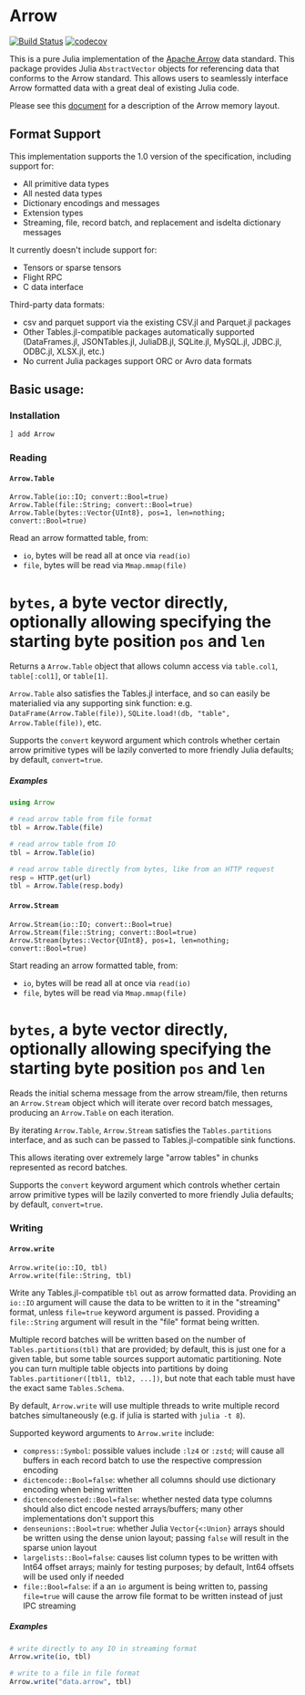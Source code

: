 # Arrow

[![Build Status](https://travis-ci.org/JuliaData/Arrow.jl.svg?branch=master)](https://travis-ci.org/JuliaData/Arrow.jl)
[![codecov](https://codecov.io/gh/JuliaData/Arrow.jl/branch/master/graph/badge.svg)](https://codecov.io/gh/JuliaData/Arrow.jl)

This is a pure Julia implementation of the [Apache Arrow](https://arrow.apache.org) data standard.  This package provides Julia `AbstractVector` objects for
referencing data that conforms to the Arrow standard.  This allows users to seamlessly interface Arrow formatted data with a great deal of existing Julia code.

Please see this [document](https://arrow.apache.org/docs/format/Columnar.html#physical-memory-layout) for a description of the Arrow memory layout.

## Format Support

This implementation supports the 1.0 version of the specification, including support for:
  * All primitive data types
  * All nested data types
  * Dictionary encodings and messages
  * Extension types
  * Streaming, file, record batch, and replacement and isdelta dictionary messages

It currently doesn't include support for:
  * Tensors or sparse tensors
  * Flight RPC
  * C data interface

Third-party data formats:
  * csv and parquet support via the existing CSV.jl and Parquet.jl packages
  * Other Tables.jl-compatible packages automatically supported (DataFrames.jl, JSONTables.jl, JuliaDB.jl, SQLite.jl, MySQL.jl, JDBC.jl, ODBC.jl, XLSX.jl, etc.)
  * No current Julia packages support ORC or Avro data formats

## Basic usage:

### Installation

```julia
] add Arrow
```

### Reading

#### `Arrow.Table`

    Arrow.Table(io::IO; convert::Bool=true)
    Arrow.Table(file::String; convert::Bool=true)
    Arrow.Table(bytes::Vector{UInt8}, pos=1, len=nothing; convert::Bool=true)

Read an arrow formatted table, from:
 * `io`, bytes will be read all at once via `read(io)`
 * `file`, bytes will be read via `Mmap.mmap(file)`
 # `bytes`, a byte vector directly, optionally allowing specifying the starting byte position `pos` and `len`

Returns a `Arrow.Table` object that allows column access via `table.col1`, `table[:col1]`, or `table[1]`.

`Arrow.Table` also satisfies the Tables.jl interface, and so can easily be materialied via any supporting
sink function: e.g. `DataFrame(Arrow.Table(file))`, `SQLite.load!(db, "table", Arrow.Table(file))`, etc.

Supports the `convert` keyword argument which controls whether certain arrow primitive types will be
lazily converted to more friendly Julia defaults; by default, `convert=true`.

##### Examples

```julia
using Arrow

# read arrow table from file format
tbl = Arrow.Table(file)

# read arrow table from IO
tbl = Arrow.Table(io)

# read arrow table directly from bytes, like from an HTTP request
resp = HTTP.get(url)
tbl = Arrow.Table(resp.body)
```

#### `Arrow.Stream`

    Arrow.Stream(io::IO; convert::Bool=true)
    Arrow.Stream(file::String; convert::Bool=true)
    Arrow.Stream(bytes::Vector{UInt8}, pos=1, len=nothing; convert::Bool=true)

Start reading an arrow formatted table, from:
 * `io`, bytes will be read all at once via `read(io)`
 * `file`, bytes will be read via `Mmap.mmap(file)`
 # `bytes`, a byte vector directly, optionally allowing specifying the starting byte position `pos` and `len`

Reads the initial schema message from the arrow stream/file, then returns an `Arrow.Stream` object
which will iterate over record batch messages, producing an `Arrow.Table` on each iteration.

By iterating `Arrow.Table`, `Arrow.Stream` satisfies the `Tables.partitions` interface, and as such can
be passed to Tables.jl-compatible sink functions.

This allows iterating over extremely large "arrow tables" in chunks represented as record batches.

Supports the `convert` keyword argument which controls whether certain arrow primitive types will be
lazily converted to more friendly Julia defaults; by default, `convert=true`.

### Writing

#### `Arrow.write`

    Arrow.write(io::IO, tbl)
    Arrow.write(file::String, tbl)

Write any Tables.jl-compatible `tbl` out as arrow formatted data.
Providing an `io::IO` argument will cause the data to be written to it
in the "streaming" format, unless `file=true` keyword argument is passed.
Providing a `file::String` argument will result in the "file" format being written.

Multiple record batches will be written based on the number of
`Tables.partitions(tbl)` that are provided; by default, this is just
one for a given table, but some table sources support automatic
partitioning. Note you can turn multiple table objects into partitions
by doing `Tables.partitioner([tbl1, tbl2, ...])`, but note that
each table must have the exact same `Tables.Schema`.

By default, `Arrow.write` will use multiple threads to write multiple
record batches simultaneously (e.g. if julia is started with `julia -t 8`).

Supported keyword arguments to `Arrow.write` include:
  * `compress::Symbol`: possible values include `:lz4` or `:zstd`; will cause all buffers in each record batch to use the respective compression encoding
  * `dictencode::Bool=false`: whether all columns should use dictionary encoding when being written
  * `dictencodenested::Bool=false`: whether nested data type columns should also dict encode nested arrays/buffers; many other implementations don't support this
  * `denseunions::Bool=true`: whether Julia `Vector{<:Union}` arrays should be written using the dense union layout; passing `false` will result in the sparse union layout
  * `largelists::Bool=false`: causes list column types to be written with Int64 offset arrays; mainly for testing purposes; by default, Int64 offsets will be used only if needed
  * `file::Bool=false`: if a an `io` argument is being written to, passing `file=true` will cause the arrow file format to be written instead of just IPC streaming

##### Examples

```julia
# write directly to any IO in streaming format
Arrow.write(io, tbl)

# write to a file in file format
Arrow.write("data.arrow", tbl)
```
